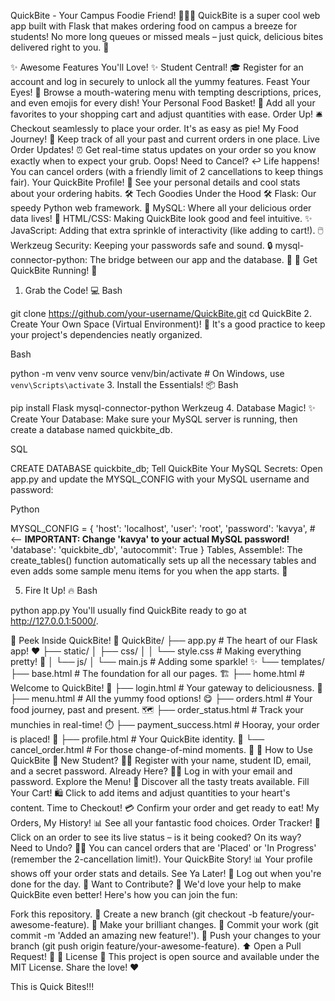 QuickBite - Your Campus Foodie Friend! 🍔🍟🍕
QuickBite is a super cool web app built with Flask that makes ordering food on campus a breeze for students! No more long queues or missed meals – just quick, delicious bites delivered right to you. 🚀

✨ Awesome Features You'll Love! ✨
Student Central! 🎓 Register for an account and log in securely to unlock all the yummy features.
Feast Your Eyes! 🤩 Browse a mouth-watering menu with tempting descriptions, prices, and even emojis for every dish!
Your Personal Food Basket! 🛒 Add all your favorites to your shopping cart and adjust quantities with ease.
Order Up! 🛎️ Checkout seamlessly to place your order. It's as easy as pie!
My Food Journey! 📜 Keep track of all your past and current orders in one place.
Live Order Updates! ⏰ Get real-time status updates on your order so you know exactly when to expect your grub.
Oops! Need to Cancel? ↩️ Life happens! You can cancel orders (with a friendly limit of 2 cancellations to keep things fair).
Your QuickBite Profile! 👤 See your personal details and cool stats about your ordering habits.
🛠️ Tech Goodies Under the Hood 🛠️
Flask: Our speedy Python web framework. 🐍
MySQL: Where all your delicious order data lives! 💾
HTML/CSS: Making QuickBite look good and feel intuitive. ✨
JavaScript: Adding that extra sprinkle of interactivity (like adding to cart!). 🖱️
Werkzeug Security: Keeping your passwords safe and sound. 🔒
mysql-connector-python: The bridge between our app and the database. 🌉
🚀 Get QuickBite Running! 🚀
1. Grab the Code! 💻
Bash

git clone https://github.com/your-username/QuickBite.git
cd QuickBite
2. Create Your Own Space (Virtual Environment)! 🌳
It's a good practice to keep your project's dependencies neatly organized.

Bash

python -m venv venv
source venv/bin/activate  # On Windows, use `venv\Scripts\activate`
3. Install the Essentials! 📦
Bash

pip install Flask mysql-connector-python Werkzeug
4. Database Magic! ✨
Create Your Database: Make sure your MySQL server is running, then create a database named quickbite_db.

SQL

CREATE DATABASE quickbite_db;
Tell QuickBite Your MySQL Secrets:
Open app.py and update the MYSQL_CONFIG with your MySQL username and password:

Python

MYSQL_CONFIG = {
    'host': 'localhost',
    'user': 'root',
    'password': 'kavya', # <-- **IMPORTANT: Change 'kavya' to your actual MySQL password!**
    'database': 'quickbite_db',
    'autocommit': True
}
Tables, Assemble!:
The create_tables() function automatically sets up all the necessary tables and even adds some sample menu items for you when the app starts. 🎉

5. Fire It Up! 🔥
Bash

python app.py
You'll usually find QuickBite ready to go at http://127.0.0.1:5000/.

📂 Peek Inside QuickBite! 📂
QuickBite/
├── app.py                     # The heart of our Flask app! ❤️
├── static/
│   ├── css/
│   │   └── style.css          # Making everything pretty! 💅
│   └── js/
│       └── main.js            # Adding some sparkle! ✨
└── templates/
    ├── base.html              # The foundation for all our pages. 🏗️
    ├── home.html              # Welcome to QuickBite! 👋
    ├── login.html             # Your gateway to deliciousness. 🚪
    ├── menu.html              # All the yummy food options! 😋
    ├── orders.html            # Your food journey, past and present. 🗺️
    ├── order_status.html      # Track your munchies in real-time! ⏱️
    ├── payment_success.html   # Hooray, your order is placed! 🎉
    ├── profile.html           # Your QuickBite identity. 🌟
    └── cancel_order.html      # For those change-of-mind moments. 🤔
📝 How to Use QuickBite 📝
New Student? 🧑‍🎓 Register with your name, student ID, email, and a secret password.
Already Here? 🙋‍♀️ Log in with your email and password.
Explore the Menu! 📖 Discover all the tasty treats available.
Fill Your Cart! 🛍️ Click to add items and adjust quantities to your heart's content.
Time to Checkout! 💳 Confirm your order and get ready to eat!
My Orders, My History! 📊 See all your fantastic food choices.
Order Tracker! 📍 Click on an order to see its live status – is it being cooked? On its way?
Need to Undo? 🙅‍♀️ You can cancel orders that are 'Placed' or 'In Progress' (remember the 2-cancellation limit!).
Your QuickBite Story! 📊 Your profile shows off your order stats and details.
See Ya Later! 👋 Log out when you're done for the day.
🙌 Want to Contribute? 🙌
We'd love your help to make QuickBite even better! Here's how you can join the fun:

Fork this repository. 🍴
Create a new branch (git checkout -b feature/your-awesome-feature). 🌿
Make your brilliant changes. 🌟
Commit your work (git commit -m 'Added an amazing new feature!'). 📝
Push your changes to your branch (git push origin feature/your-awesome-feature). ⬆️
Open a Pull Request! 🎉
📜 License 📜
This project is open source and available under the MIT License. Share the love! ❤️


This is Quick Bites!!!
